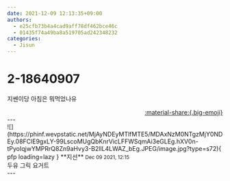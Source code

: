 ```yaml
---
date: 2021-12-09 12:13:35+09:00
authors:
  - e25cfb73b4a4cad9aff78df462bce46c
  - 01435f74a49ba8a519705ad242348232
categories:
  - Jisun
---
```


# 2-18640907

<div class="post-container" markdown="1">
<div class="content-container md-sidebar__scrollwrap" markdown="1">

지쎈이당 아침은 뭐먹었나유

</div>
</div>

<div style="text-align: right;" markdown="1">
<a href="https://weverse.io/fromis9/fanpost/2-18640907" style="text-align: right;">:material-share:{.big-emoji}</a>
</div>
---

<div class="comments-container md-sidebar__scrollwrap" markdown="1">
<div class="comment" markdown="1">
<div class='id-container' markdown="1">
![](https://phinf.wevpstatic.net/MjAyNDEyMTlfMTE5/MDAxNzM0NTgzMjY0NDEy.08FClE9gxLY-99LscoMUgQbKnrVicLFFWSqmAi3eGLEg.hXV0n-tPyoIqjwYMPRrQ8Zn9aHvy3-B2llL4LWAZ_bEg.JPEG/image.jpg?type=s72){ pfp loading=lazy }
**<span class="artist">지선</span>** <small>Dec 09 2021, 12:15</small><br>
</div>
<div class='comment-body' markdown="1">
두유 그릭 요거트
</div>
</div>
</div>
---
